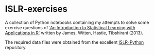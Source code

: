 # ISLR-exercises  
A collection of Python notebooks containing my attempts to solve some exercise questions of ['An Introduction to Statistical Learning with Applications in R'](http://faculty.marshall.usc.edu/gareth-james/ISL/) written by James, Witten, Hastie, Tibshirani (2013).

The required data files were obtained from the excellent [ISLR-Python](https://github.com/JWarmenhoven/ISLR-python) repository.
